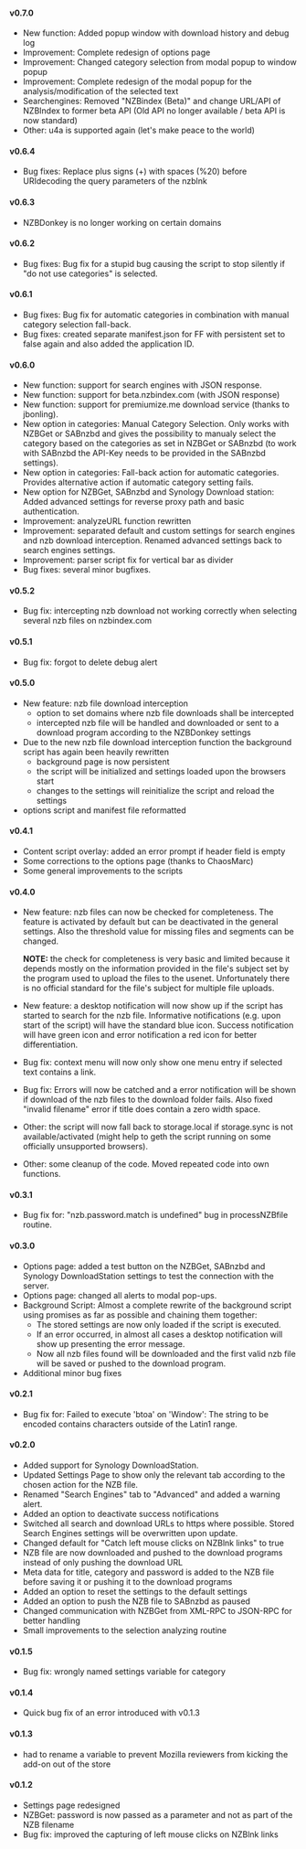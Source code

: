 #### v0.7.0
* New function: Added popup window with download history and debug log
* Improvement: Complete redesign of options page
* Improvement: Changed category selection from modal popup to window popup
* Improvement: Complete redesign of the modal popup for the analysis/modification of the selected text
* Searchengines: Removed "NZBindex (Beta)" and change URL/API of NZBIndex to former beta API (Old API no longer available / beta API is now standard)
* Other: u4a is supported again (let's make peace to the world)

#### v0.6.4
* Bug fixes: Replace plus signs (+) with spaces (%20) before URIdecoding the query parameters of the nzblnk

#### v0.6.3
* NZBDonkey is no longer working on certain domains

#### v0.6.2
* Bug fixes: Bug fix for a stupid bug causing the script to stop silently if "do not use categories" is selected.

#### v0.6.1
* Bug fixes: Bug fix for automatic categories in combination with manual category selection fall-back.
* Bug fixes: created separate manifest.json for FF with persistent set to false again and also added the application ID.

#### v0.6.0
* New function: support for search engines with JSON response.
* New function: support for beta.nzbindex.com (with JSON response)
* New function: support for premiumize.me download service (thanks to jbonling).
* New option in categories: Manual Category Selection. Only works with NZBGet or SABnzbd and gives the possibility to manualy select the category based on the categories as set in NZBGet or SABnzbd (to work with SABnzbd the API-Key needs to be provided in the SABnzbd settings).
* New option in categories: Fall-back action for automatic categories. Provides alternative action if automatic category setting fails.
* New option for NZBGet, SABnzbd and Synology Download station: Added advanced settings for reverse proxy path and basic authentication.
* Improvement: analyzeURL function rewritten
* Improvement: separated default and custom settings for search engines and nzb download interception. Renamed advanced settings back to search engines settings.
* Improvement: parser script fix for vertical bar as divider
* Bug fixes: several minor bugfixes.

#### v0.5.2
* Bug fix: intercepting nzb download not working correctly when selecting several nzb files on nzbindex.com

#### v0.5.1
* Bug fix: forgot to delete debug alert

#### v0.5.0
* New feature: nzb file download interception
  * option to set domains where nzb file downloads shall be intercepted
  * intercepted nzb file will be handled and downloaded or sent to a download program according to the NZBDonkey settings
* Due to the new nzb file download interception function the background script has again been heavily rewritten
  * background page is now persistent
  * the script will be initialized and settings loaded upon the browsers start
  * changes to the settings will reinitialize the script and reload the settings
* options script and manifest file reformatted

#### v0.4.1
* Content script overlay: added an error prompt if header field is empty
* Some corrections to the options page (thanks to ChaosMarc)
* Some general improvements to the scripts

#### v0.4.0
* New feature: nzb files can now be checked for completeness. The feature is activated by default but can be deactivated in the general settings. Also the threshold value for missing files and segments can be changed.
  
  **NOTE:** the check for completeness is very basic and limited because it depends mostly on the information provided in the file's subject set by the program used to upload the files to the usenet. Unfortunately there is no official standard for the file's subject for multiple file uploads.
* New feature: a desktop notification will now show up if the script has started to search for the nzb file. Informative notifications (e.g. upon start of the script) will have the standard blue icon. Success notification will have green icon and error notification a red icon for better differentiation.
* Bug fix: context menu will now only show one menu entry if selected text contains a link.
* Bug fix: Errors will now be catched and a error notification will be shown if download of the nzb files to the download folder fails. Also fixed "invalid filename" error if title does contain a zero width space.
* Other: the script will now fall back to storage.local if storage.sync is not available/activated (might help to geth the script running on some officially unsupported browsers).
* Other: some cleanup of the code. Moved repeated code into own functions.

#### v0.3.1
* Bug fix for: "nzb.password.match is undefined" bug in processNZBfile routine.

#### v0.3.0
* Options page: added a test button on the NZBGet, SABnzbd and Synology DownloadStation settings to test the connection with the server.
* Options page: changed all alerts to modal pop-ups.
* Background Script: Almost a complete rewrite of the background script using promises as far as possible and chaining them together:
  * The stored settings are now only loaded if the script is executed.
  * If an error occurred, in almost all cases a desktop notification will show up presenting the error message.
  * Now all nzb files found will be downloaded and the first valid nzb file will be saved or pushed to the download program.
* Additional minor bug fixes

#### v0.2.1
* Bug fix for: Failed to execute 'btoa' on 'Window': The string to be encoded contains characters outside of the Latin1 range.

#### v0.2.0
* Added support for Synology DownloadStation.
* Updated Settings Page to show only the relevant tab according to the chosen action for the NZB file.
* Renamed "Search Engines" tab to "Advanced" and added a warning alert.
* Added an option to deactivate success notifications
* Switched all search and download URLs to https where possible. Stored Search Engines settings will be overwritten upon update.
* Changed default for "Catch left mouse clicks on NZBlnk links" to true
* NZB file are now downloaded and pushed to the download programs instead of only pushing the download URL
* Meta data for title, category and password is added to the NZB file before saving it or pushing it to the download programs
* Added an option to reset the settings to the default settings
* Added an option to push the NZB file to SABnzbd as paused
* Changed communication with NZBGet from XML-RPC to JSON-RPC for better handling
* Small improvements to the selection analyzing routine

#### v0.1.5
* Bug fix: wrongly named settings variable for category

#### v0.1.4
* Quick bug fix of an error introduced with v0.1.3

#### v0.1.3
* had to rename a variable to prevent Mozilla reviewers from kicking the add-on out of the store

#### v0.1.2
* Settings page redesigned
* NZBGet: password is now passed as a parameter and not as part of the NZB filename
* Bug fix: improved the capturing of left mouse clicks on NZBlnk links
